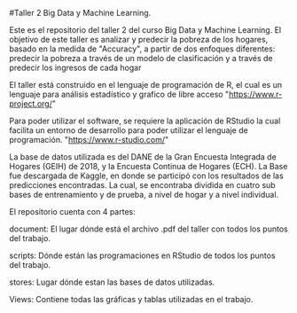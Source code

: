 #Taller 2 Big Data y Machine Learning. 

Este es el repositorio del taller 2 del curso Big Data y Machine Learning.
El objetivo de este taller es analizar y predecir la pobreza de los hogares, basado en la medida de "Accuracy", a partir de dos enfoques diferentes: predecir la pobreza a través de un modelo de clasificación y a través de predecir los ingresos de cada hogar

El taller está construido en el lenguaje de programación de R, el cual es un lenguaje para 
análisis estadístico y grafico de libre acceso 
"https://www.r-project.org/"

Para poder utilizar el software, se requiere la aplicación de RStudio la cual facilita un entorno de 
desarrollo para poder utilizar el lenguaje de programación.
"https://www.r-studio.com/"

La base de datos utilizada es del DANE de la Gran Encuesta Integrada de Hogares (GEIH) de 2018, y la Encuesta Continua de Hogares (ECH). 
La Base fue descargada de Kaggle, en donde se participó con los resultados de las predicciones encontradas. 
La cual, se encontraba dividida en cuatro sub bases de entrenamiento y de prueba, a nivel de hogar y a nivel individual. 

El repositorio cuenta con 4 partes:

document: El lugar dónde está el archivo .pdf del taller con todos los puntos del trabajo.

scripts: Dónde están las programaciones en RStudio de todos los puntos del trabajo.

stores: Lugar dónde estan las bases de datos utilizadas. 

Views: Contiene todas las gráficas y tablas utilizadas en el trabajo. 

